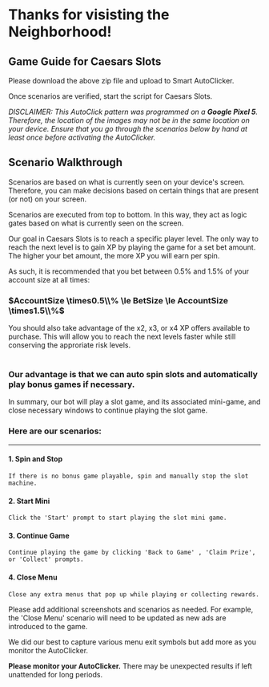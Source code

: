 # Thanks for visisting the Neighborhood!

## Game Guide for Caesars Slots

Please download the above zip file and upload to Smart AutoClicker.

Once scenarios are verified, start the script for Caesars Slots.

_DISCLAIMER: This AutoClick pattern was programmed on a **Google Pixel 5**.
Therefore, the location of the images may not be in the same location on your device. 
Ensure that you go through the scenarios below by hand at least once before activating the AutoClicker._

## Scenario Walkthrough

Scenarios are based on what is currently seen on your device's screen. Therefore, you can make decisions based on certain things that are present (or not) on your screen.

Scenarios are executed from top to bottom. In this way, they act as logic gates based on what is currently seen on the screen.

Our goal in Caesars Slots is to reach a specific player level. The only way to reach the next level is to gain XP by playing the game for a set bet amount. The higher your bet amount, the more XP you will earn per spin. 

As such, it is recommended that you bet between 0.5% and 1.5% of your account size at all times:<br>

### $AccountSize \times0.5\\% \le BetSize \le AccountSize \times1.5\\%$<br>

You should also take advantage of the x2, x3, or x4 XP offers available to purchase. This will allow you to reach the next levels faster while still conserving the approriate risk levels.<br><br>

### **Our advantage is that we can auto spin slots and automatically play bonus games if necessary.**

In summary, our bot will play a slot game, and its associated mini-game, and close necessary windows to continue playing the slot game.

### Here are our scenarios:

---

#### 1. Spin and Stop
    If there is no bonus game playable, spin and manually stop the slot machine. 
    
#### 2. Start Mini
    Click the 'Start' prompt to start playing the slot mini game.

#### 3. Continue Game
    Continue playing the game by clicking 'Back to Game' , 'Claim Prize', or 'Collect' prompts.
    
#### 4. Close Menu
    Close any extra menus that pop up while playing or collecting rewards.
    
Please add additional screenshots and scenarios as needed. For example, the 'Close Menu' scenario will need to be updated as new ads are introduced to the game.

We did our best to capture various menu exit symbols but add more as you monitor the AutoClicker.

**Please monitor your AutoClicker.** There may be unexpected results if left unattended for long periods. 
